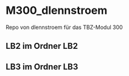 # M300_dlennstroem
Repo von dlennstroem für das TBZ-Modul 300

## LB2 im Ordner LB2

## LB3 im Ordner LB3
